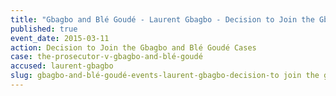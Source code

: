 ```yaml
---
title: "Gbagbo and Blé Goudé - Laurent Gbagbo - Decision to Join the Gbagbo and Blé Goudé Cases"
published: true
event_date: 2015-03-11
action: Decision to Join the Gbagbo and Blé Goudé Cases
case: the-prosecutor-v-gbagbo-and-blé-goudé
accused: laurent-gbagbo
slug: gbagbo-and-blé-goudé-events-laurent-gbagbo-decision-to join the gbagbo and blé goudé cases
---
```


